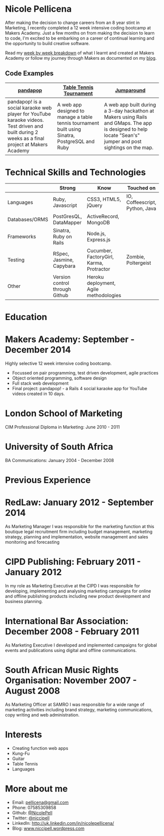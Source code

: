 Nicole Pellicena
================
After making the decision to change careers from an 8 year stint in Marketing, I recently completed a 12 week intensive coding bootcamp at Makers Academy. Just a few months on from making the decision to learn to code, I'm excited to be embarking on a career of continual learning and the opportunity to build creative software.

Read my [week by week breakdown]((https://github.com/NicolePell/course_in_review_2014_sept)) of what I learnt and created at Makers Academy or follow my journey through Makers as documented on my [blog](www.niccipell.wordpress.com).

Code Examples
-------------
|[pandapop](https://github.com/nicolepell/pandapop)|[Table Tennis Tournament](https://github.com/nicolepell/tournament_prog)|[Jumparound](https://github.com/NicolePell/jumparound)|
|----------|-------------------------|-------------------------|
|pandapop! is a social karaoke web player for YouTube karaoke videos. Test driven and built during 2 weeks as a final project at Makers Academy| A web app designed to manage a table tennis tournament built using Sinatra, PostgreSQL and Ruby | A web app built during a 3-day hackathon at Makers using Rails and GMaps. The app is designed to help locate "Sean's" jumper and post sightings on the map.

Technical Skills and Technologies
=================================

| |Strong|Know|Touched on|
|---------|----------------|-------------------|------------------------------|
|Languages|Ruby, Javascript|CSS3, HTML5, jQuery|IO, Coffeescript, Python, Java|
|Databases/ORMS|PostGresQL, DataMapper|ActiveRecord, MongoDB|                 |
|Frameworks|Sinatra, Ruby on Rails|Node.js, Express.js|                       |
|Testing|RSpec, Jasmine, Capybara|Cucumber, FactoryGirl, Karma, Protractor|Zombie, Poltergeist|
|Other|Version control through Github|Heroku deployment, Agile methodologies| |

Education
==============
# Makers Academy: September - December 2014
Highly selective 12 week intensive coding bootcamp.
- Focussed on pair programming, test driven development, agile practices
- Object oriented programming, software design
- Full stack web development
- Final project: pandapop! - a Rails 4 social karaoke app for YouTube videos created in 10 days.

# London School of Marketing
CIM Professional Diploma in Marketing: June 2010 - 2011

# University of South Africa
BA Communications: January 2004 - December 2008

Previous Experience
===================
# RedLaw: January 2012 - September 2014
As Marketing Manager I was responsible for the marketing function at this boutique legal recruitment firm including budget management, marketing strategy, planning and implementation, website management and sales monitoring and forecasting

# CIPD Publishing: February 2011 - January 2012
In my role as Marketing Executive at the CIPD I was responsible for developing, implementing and analysing marketing campaigns for online and offline publishing products including new product development and business planning.

# International Bar Association: December 2008 - February 2011
As Marketing Executive I developed and implemented campaigns for global events and publications using digital and offline communications.

# South African Music Rights Organisation: November 2007 - August 2008
As Marketing Officer at SAMRO I was responsible for a wide range of marketing activities including brand strategy, marketing communications, copy writing and web administration.

Interests
=========
- Creating function web apps
- Kung-Fu
- Guitar
- Table Tennis
- Languages

More about me
=============
- Email: [pellicena@gmail.com](pellicena@gmail.com)
- Phone: 07585309858
- Github: [@NicolePell](https://github.com/nicolepell)
- Twitter: [@niccipell](https://twitter.com/niccipell)
- LinkedIn: http://uk.linkedin.com/in/nicolepellicena/
- Blog: www.niccipell.wordpress.com
